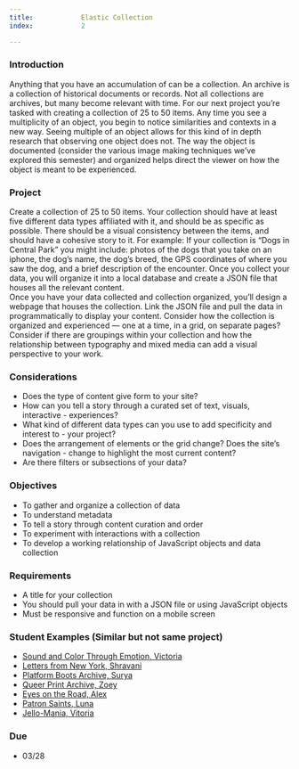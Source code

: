 ```yaml
---
title:            Elastic Collection
index:            2

---
```


### Introduction
Anything that you have an accumulation of can be a collection. An archive is a collection of historical documents or records. Not all collections are archives, but many become relevant with time. For our next project you’re tasked with creating a collection of 25 to 50 items. Any time you see a multiplicity of an object, you begin to notice similarities and contexts in a new way. Seeing multiple of an object allows for this kind of in depth research that observing one object does not. The way the object is documented (consider the various image making techniques we’ve explored this semester) and organized helps direct the viewer on how the object is meant to be experienced.


### Project
Create a collection of 25 to 50 items. Your collection should have at least five different data types affiliated with it, and should be as specific as possible. There should be a visual consistency between the items, and should have a cohesive story to it. For example: If your collection is “Dogs in Central Park” you might include: photos of the dogs that you take on an iphone, the dog’s name, the dog’s breed, the GPS coordinates of where you saw the dog, and a brief description of the encounter. Once you collect your data, you will organize it into a local database and create a JSON file that houses all the relevant content. 
<br/>
Once you have your data collected and collection organized, you’ll design a webpage that houses the collection. Link the JSON file and pull the data in programmatically to display your content. Consider how the collection is organized and experienced — one at a time, in a grid, on separate pages? Consider if there are groupings within your collection and how the relationship between typography and mixed media can add a visual perspective to your work.


### Considerations

- Does the type of content give form to your site?
- How can you tell a story through a curated set of text, visuals, interactive - experiences?
- What kind of different data types can you use to add specificity and interest to - your project?
- Does the arrangement of elements or the grid change? Does the site’s navigation - change to highlight the most current content?
- Are there filters or subsections of your data?



### Objectives
- To gather and organize a collection of data 
- To understand metadata
- To tell a story through content curation and order
- To experiment with interactions with a collection
- To develop a working relationship of JavaScript objects and data collection



### Requirements
- A title for your collection
- You should pull your data in with a JSON file or using JavaScript objects
- Must be responsive and function on a mobile screen

### Student Examples (Similar but not same project)

- [Sound and Color Through Emotion, Victoria](https://victoriagwinter.github.io/wintv133/Ellastic-Collection/)
- [Letters from New York, Shravani](https://bagas557tns.github.io/ci2/elastic-collections/index.html
)
- [Platform Boots Archive, Surya](https://pands212.github.io/projects/elastic-collections/index.html)
- [Queer Print Archive, Zoey](https://daniz053.github.io/projects/elastic-collection/index.html)
- [Eyes on the Road, Alex](https://alexsoukakos.github.io/alexandersoukakos.github.io/billboards/index.html)
- [Patron Saints, Luna](https://martc626.github.io/elastic-collections/)
- [Jello-Mania, Vitoria](https://diluv059.github.io/projects/obsessions/index.html)


### Due

- 03/28